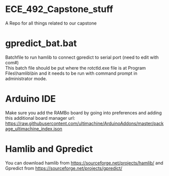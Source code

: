 # ECE_492_Capstone_stuff
A Repo for all things related to our capstone

# gpredict_bat.bat
Batchfile to run hamlib to connect gpredict to serial port (need to edit with com#)<br />
This batch file should be put where the rotctld.exe file is at Program Files\hamlib\bin and it needs to be run with command prompt in administrator mode.

# Arduino IDE
Make sure you add the RAMBo board by going into preferences and adding this additional board manager url:
https://raw.githubusercontent.com/ultimachine/ArduinoAddons/master/package_ultimachine_index.json

# Hamlib and Gpredict
You can download hamlib from https://sourceforge.net/projects/hamlib/ and Gpredict from https://sourceforge.net/projects/gpredict/ 